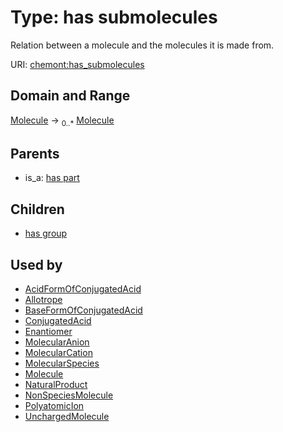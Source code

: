 
# Type: has submolecules


Relation between a molecule and the molecules it is made from.

URI: [chemont:has_submolecules](https://w3id.org/chemont/has_submolecules)


## Domain and Range

[Molecule](Molecule.md) ->  <sub>0..*</sub> [Molecule](Molecule.md)

## Parents

 *  is_a: [has part](has_part.md)

## Children

 *  [has group](has_group.md)

## Used by

 * [AcidFormOfConjugatedAcid](AcidFormOfConjugatedAcid.md)
 * [Allotrope](Allotrope.md)
 * [BaseFormOfConjugatedAcid](BaseFormOfConjugatedAcid.md)
 * [ConjugatedAcid](ConjugatedAcid.md)
 * [Enantiomer](Enantiomer.md)
 * [MolecularAnion](MolecularAnion.md)
 * [MolecularCation](MolecularCation.md)
 * [MolecularSpecies](MolecularSpecies.md)
 * [Molecule](Molecule.md)
 * [NaturalProduct](NaturalProduct.md)
 * [NonSpeciesMolecule](NonSpeciesMolecule.md)
 * [PolyatomicIon](PolyatomicIon.md)
 * [UnchargedMolecule](UnchargedMolecule.md)

